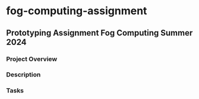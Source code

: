 # fog-computing-assignment




## Prototyping Assignment Fog Computing Summer 2024
### Project Overview



### Description

### Tasks


